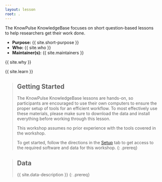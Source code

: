 ```yaml
---
layout: lesson
root: .
---
```


The KnowPulse KnowledgeBase focuses on short question-based lessons to help researchers get their work done.

- **Purpose:** {{ site.short-purpose }}
- **Who:** {{ site.who }}
- **Maintainer(s):** {{ site.maintainers }}

{{ site.why }}

{{ site.learn }}

> ## Getting Started
>
> The KnowPulse KnowledgeBase lessons are hands-on, so participants are
> encouraged to use their own computers to ensure the proper setup of tools
> for an efficient workflow. To most effectively use these materials,
> please make sure to download the data and install everything before
> working through this lesson.
>
> This workshop assumes no prior experience with the tools covered in the
> workshop.
>
> To get started, follow the directions in the [Setup](setup.html) tab to
> get access to the required software and data for this workshop.
{: .prereq}


> ## Data
>
> {{ site.data-description }}
{: .prereq}
